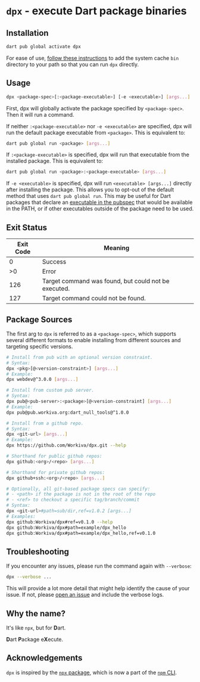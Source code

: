 # `dpx` - execute Dart package binaries

## Installation

```bash
dart pub global activate dpx
```

For ease of use, [follow these instructions][dart run from path] to add the
system cache `bin` directory to your path so that you can run `dpx` directly.

## Usage

```bash
dpx <package-spec>[:<package-executable>] [-e <executable>] [args...]
```

First, dpx will globally activate the package specified by `<package-spec>`.
Then it will run a command.

If neither `:<package-executable>` nor `-e <executable>` are specified, dpx will
run the default package executable from `<package>`. This is equivalent to:

```bash
dart pub global run <package> [args...]
```

If `:<package-executable>` is specified, dpx will run that executable from the
installed package. This is equivalent to:

```bash
dart pub global run <package>:<package-executable> [args...]
```

If `-e <executable>` is specified, dpx will run `<executable> [args...]`
directly after installing the package. This allows you to opt-out of the default
method that uses `dart pub global run`. This may be useful for Dart packages
that declare an [executable in the pubspec][pubspec executable] that would be
available in the PATH, or if other executables outside of the package need to be
used.

## Exit Status

| Exit Code | Meaning                                              |
| --------- | ---------------------------------------------------- |
| 0         | Success                                              |
| >0        | Error                                                |
| 126       | Target command was found, but could not be executed. |
| 127       | Target command could not be found.                   |

## Package Sources

The first arg to `dpx` is referred to as a `<package-spec>`, which supports
several different formats to enable installing from different sources and
targeting specific versions.

```bash
# Install from pub with an optional version constraint.
# Syntax:
dpx <pkg>[@<version-constraint>] [args...]
# Example:
dpx webdev@^3.0.0 [args...]

# Install from custom pub server.
# Syntax:
dpx pub@<pub-server>:<package>[@<version-constraint] [args...]
# Example:
dpx pub@pub.workiva.org:dart_null_tools@^1.0.0

# Install from a github repo.
# Syntax:
dpx <git-url> [args...]
# Example:
dpx https://github.com/Workiva/dpx.git --help

# Shorthand for public github repos:
dpx github:<org>/<repo> [args...]

# Shorthand for private github repos:
dpx github+ssh:<org>/<repo> [args...]

# Optionally, all git-based package specs can specify:
# - <path> if the package is not in the root of the repo
# - <ref> to checkout a specific tag/branch/commit
# Syntax:
dpx <git-url>#path=sub/dir,ref=v1.0.2 [args...]
# Examples:
dpx github:Workiva/dpx#ref=v0.1.0 --help
dpx github:Workiva/dpx#path=example/dpx_hello
dpx github:Workiva/dpx#path=example/dpx_hello,ref=v0.1.0
```

## Troubleshooting

If you encounter any issues, please run the command again with `--verbose`:

```bash
dpx --verbose ...
```

This will provide a lot more detail that might help identify the cause of your
issue. If not, please [open an issue][new issue] and include the verbose logs.

## Why the name?

It's like `npx`, but for **D**art.

**D**art **P**ackage e**X**ecute.

## Acknowledgements

`dpx` is inspired by the [`npx` package][npx package], which is now a part of
the [`npm` CLI][npx cli].

<!-- LINKS -->
[dart run from path]: https://dart.dev/tools/pub/cmd/pub-global#running-a-script-from-your-path
[new issue]: https://github.com/Workiva/dpx/issues/new
[npx cli]: https://docs.npmjs.com/cli/v8/commands/npx
[npx package]: https://www.npmjs.com/package/npx
[pubspec executable]: https://dart.dev/tools/pub/pubspec#executables
